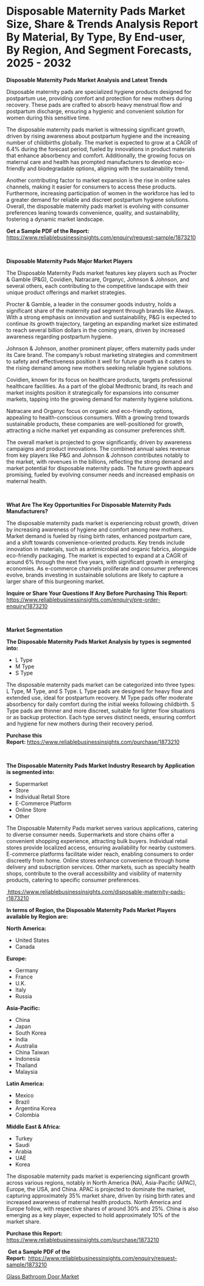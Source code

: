 <p><h1>Disposable Maternity Pads Market Size, Share & Trends Analysis Report By Material, By Type, By End-user, By Region, And Segment Forecasts, 2025 - 2032</h1></p><p><strong>Disposable Maternity Pads Market Analysis and Latest Trends</strong></p>
<p><p>Disposable maternity pads are specialized hygiene products designed for postpartum use, providing comfort and protection for new mothers during recovery. These pads are crafted to absorb heavy menstrual flow and postpartum discharge, ensuring a hygienic and convenient solution for women during this sensitive time.</p><p>The disposable maternity pads market is witnessing significant growth, driven by rising awareness about postpartum hygiene and the increasing number of childbirths globally. The market is expected to grow at a CAGR of 6.4% during the forecast period, fueled by innovations in product materials that enhance absorbency and comfort. Additionally, the growing focus on maternal care and health has prompted manufacturers to develop eco-friendly and biodegradable options, aligning with the sustainability trend.</p><p>Another contributing factor to market expansion is the rise in online sales channels, making it easier for consumers to access these products. Furthermore, increasing participation of women in the workforce has led to a greater demand for reliable and discreet postpartum hygiene solutions. Overall, the disposable maternity pads market is evolving with consumer preferences leaning towards convenience, quality, and sustainability, fostering a dynamic market landscape.</p></p>
<p><strong>Get a Sample PDF of the Report:&nbsp;</strong> <a href="https://www.reliablebusinessinsights.com/enquiry/request-sample/1873210?utm_campaign=2190&utm_medium=2&utm_source=Github&utm_content=ia&utm_term=04042025&utm_id=disposable-maternity-pads">https://www.reliablebusinessinsights.com/enquiry/request-sample/1873210</a></p>
<p>&nbsp;</p>
<p><strong>Disposable Maternity Pads Major Market Players</strong></p>
<p><p>The Disposable Maternity Pads market features key players such as Procter & Gamble (P&G), Covidien, Natracare, Organyc, Johnson & Johnson, and several others, each contributing to the competitive landscape with their unique product offerings and market strategies.</p><p>Procter & Gamble, a leader in the consumer goods industry, holds a significant share of the maternity pad segment through brands like Always. With a strong emphasis on innovation and sustainability, P&G is expected to continue its growth trajectory, targeting an expanding market size estimated to reach several billion dollars in the coming years, driven by increased awareness regarding postpartum hygiene.</p><p>Johnson & Johnson, another prominent player, offers maternity pads under its Care brand. The company’s robust marketing strategies and commitment to safety and effectiveness position it well for future growth as it caters to the rising demand among new mothers seeking reliable hygiene solutions.</p><p>Covidien, known for its focus on healthcare products, targets professional healthcare facilities. As a part of the global Medtronic brand, its reach and market insights position it strategically for expansions into consumer markets, tapping into the growing demand for maternity hygiene solutions.</p><p>Natracare and Organyc focus on organic and eco-friendly options, appealing to health-conscious consumers. With a growing trend towards sustainable products, these companies are well-positioned for growth, attracting a niche market yet expanding as consumer preferences shift.</p><p>The overall market is projected to grow significantly, driven by awareness campaigns and product innovations. The combined annual sales revenue from key players like P&G and Johnson & Johnson contributes notably to the market, with revenues in the billions, reflecting the strong demand and market potential for disposable maternity pads. The future growth appears promising, fueled by evolving consumer needs and increased emphasis on maternal health.</p></p>
<p>&nbsp;</p>
<p><strong>What Are The Key Opportunities For Disposable Maternity Pads Manufacturers?</strong></p>
<p><p>The disposable maternity pads market is experiencing robust growth, driven by increasing awareness of hygiene and comfort among new mothers. Market demand is fueled by rising birth rates, enhanced postpartum care, and a shift towards convenience-oriented products. Key trends include innovation in materials, such as antimicrobial and organic fabrics, alongside eco-friendly packaging. The market is expected to expand at a CAGR of around 6% through the next five years, with significant growth in emerging economies. As e-commerce channels proliferate and consumer preferences evolve, brands investing in sustainable solutions are likely to capture a larger share of this burgeoning market.</p></p>
<p><strong>Inquire or Share Your Questions If Any Before Purchasing This Report:</strong> <a href="https://www.reliablebusinessinsights.com/enquiry/pre-order-enquiry/1873210?utm_campaign=2190&utm_medium=2&utm_source=Github&utm_content=ia&utm_term=04042025&utm_id=disposable-maternity-pads">https://www.reliablebusinessinsights.com/enquiry/pre-order-enquiry/1873210</a></p>
<p>&nbsp;</p>
<p><strong>Market Segmentation</strong></p>
<p><strong>The Disposable Maternity Pads Market Analysis by types is segmented into:</strong></p>
<p><ul><li>L Type</li><li>M Type</li><li>S Type</li></ul></p>
<p><p>The disposable maternity pads market can be categorized into three types: L Type, M Type, and S Type. L Type pads are designed for heavy flow and extended use, ideal for postpartum recovery. M Type pads offer moderate absorbency for daily comfort during the initial weeks following childbirth. S Type pads are thinner and more discreet, suitable for lighter flow situations or as backup protection. Each type serves distinct needs, ensuring comfort and hygiene for new mothers during their recovery period.</p></p>
<p><strong>Purchase this Report:&nbsp;</strong><a href="https://www.reliablebusinessinsights.com/purchase/1873210?utm_campaign=2190&utm_medium=2&utm_source=Github&utm_content=ia&utm_term=04042025&utm_id=disposable-maternity-pads">https://www.reliablebusinessinsights.com/purchase/1873210</a></p>
<p>&nbsp;</p>
<p><strong>The Disposable Maternity Pads Market Industry Research by Application is segmented into:</strong></p>
<p><ul><li>Supermarket</li><li>Store</li><li>Individual Retail Store</li><li>E-Commerce Platform</li><li>Online Store</li><li>Other</li></ul></p>
<p><p>The Disposable Maternity Pads market serves various applications, catering to diverse consumer needs. Supermarkets and store chains offer a convenient shopping experience, attracting bulk buyers. Individual retail stores provide localized access, ensuring availability for nearby customers. E-commerce platforms facilitate wider reach, enabling consumers to order discreetly from home. Online stores enhance convenience through home delivery and subscription services. Other markets, such as specialty health shops, contribute to the overall accessibility and visibility of maternity products, catering to specific consumer preferences.</p></p>
<p><a href="https://www.reliablebusinessinsights.com/disposable-maternity-pads-r1873210?utm_campaign=2190&utm_medium=2&utm_source=Github&utm_content=ia&utm_term=04042025&utm_id=disposable-maternity-pads">&nbsp;https://www.reliablebusinessinsights.com/disposable-maternity-pads-r1873210</a></p>
<p><strong>In terms of Region, the Disposable Maternity Pads Market Players available by Region are:</strong></p>
<p>
    <p> <strong> North America: </strong>
        <ul>
            <li>United States</li>
            <li>Canada</li>
        </ul>
        </p> 
    <p> <strong> Europe: </strong>
        <ul>
            <li>Germany</li>
            <li>France</li>
            <li>U.K.</li>
            <li>Italy</li>
            <li>Russia</li>
        </ul>
        </p> 
    <p> <strong> Asia-Pacific: </strong>
        <ul>
            <li>China</li>
            <li>Japan</li>
            <li>South Korea</li>
            <li>India</li>
            <li>Australia</li>
            <li>China Taiwan</li>
            <li>Indonesia</li>
            <li>Thailand</li>
            <li>Malaysia</li>
        </ul>
        </p> 
    <p> <strong> Latin America: </strong>
        <ul>
            <li>Mexico</li>
            <li>Brazil</li>
            <li>Argentina Korea</li>
            <li>Colombia</li>
        </ul>
        </p> 
    <p> <strong> Middle East & Africa: </strong>
        <ul>
            <li>Turkey</li>
            <li>Saudi</li>
            <li>Arabia</li>
            <li>UAE</li>
            <li>Korea</li>
        </ul>
    </p>
    </p>
<p><p>The disposable maternity pads market is experiencing significant growth across various regions, notably in North America (NA), Asia-Pacific (APAC), Europe, the USA, and China. APAC is projected to dominate the market, capturing approximately 35% market share, driven by rising birth rates and increased awareness of maternal health products. North America and Europe follow, with respective shares of around 30% and 25%. China is also emerging as a key player, expected to hold approximately 10% of the market share.</p></p>
<p><strong>Purchase this Report: </strong><a href="https://www.reliablebusinessinsights.com/purchase/1873210?utm_campaign=2190&utm_medium=2&utm_source=Github&utm_content=ia&utm_term=04042025&utm_id=disposable-maternity-pads">https://www.reliablebusinessinsights.com/purchase/1873210</a></p>
<p>&nbsp;<strong>Get a Sample PDF of the Report:&nbsp;&nbsp;</strong><a href="https://www.reliablebusinessinsights.com/enquiry/request-sample/1873210?utm_campaign=2190&utm_medium=2&utm_source=Github&utm_content=ia&utm_term=04042025&utm_id=disposable-maternity-pads">https://www.reliablebusinessinsights.com/enquiry/request-sample/1873210</a></p>
<p><strong></strong></p>
<p><p><a href="https://github.com/bmorecock/Market-Research-Report-List-6/blob/main/glass-bathroom-door-market.md?utm_campaign=2190&utm_medium=2&utm_source=Github&utm_content=ia&utm_term=04042025&utm_id=disposable-maternity-pads">Glass Bathroom Door Market</a></p></p>